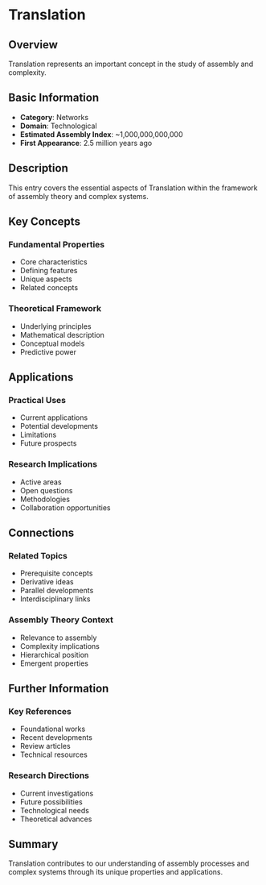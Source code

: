 # Translation

## Overview

Translation represents an important concept in the study of assembly and complexity.

## Basic Information

- **Category**: Networks
- **Domain**: Technological
- **Estimated Assembly Index**: ~1,000,000,000,000
- **First Appearance**: 2.5 million years ago

## Description

This entry covers the essential aspects of Translation within the framework of assembly theory and complex systems.

## Key Concepts

### Fundamental Properties
- Core characteristics
- Defining features
- Unique aspects
- Related concepts

### Theoretical Framework
- Underlying principles
- Mathematical description
- Conceptual models
- Predictive power

## Applications

### Practical Uses
- Current applications
- Potential developments
- Limitations
- Future prospects

### Research Implications
- Active areas
- Open questions
- Methodologies
- Collaboration opportunities

## Connections

### Related Topics
- Prerequisite concepts
- Derivative ideas
- Parallel developments
- Interdisciplinary links

### Assembly Theory Context
- Relevance to assembly
- Complexity implications
- Hierarchical position
- Emergent properties

## Further Information

### Key References
- Foundational works
- Recent developments
- Review articles
- Technical resources

### Research Directions
- Current investigations
- Future possibilities
- Technological needs
- Theoretical advances

## Summary

Translation contributes to our understanding of assembly processes and complex systems through its unique properties and applications.
